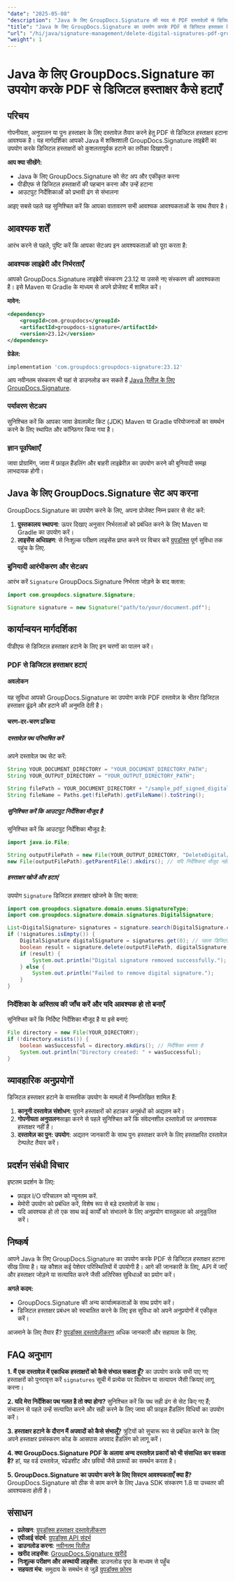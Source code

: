 ```yaml
---
"date": "2025-05-08"
"description": "Java के लिए GroupDocs.Signature की मदद से PDF दस्तावेज़ों से डिजिटल हस्ताक्षरों को कुशलतापूर्वक हटाने का तरीका जानें। गोपनीयता, अनुपालन और दस्तावेज़ की पुन&#58; प्रयोज्यता सुनिश्चित करने के लिए बिल्कुल सही।"
"title": "Java के लिए GroupDocs.Signature का उपयोग करके PDF से डिजिटल हस्ताक्षर कैसे हटाएँ"
"url": "/hi/java/signature-management/delete-digital-signatures-pdf-groupdocs-java/"
"weight": 1
---
```


# Java के लिए GroupDocs.Signature का उपयोग करके PDF से डिजिटल हस्ताक्षर कैसे हटाएँ

## परिचय

गोपनीयता, अनुपालन या पुनः हस्ताक्षर के लिए दस्तावेज़ तैयार करने हेतु PDF से डिजिटल हस्ताक्षर हटाना आवश्यक है। यह मार्गदर्शिका आपको Java में शक्तिशाली GroupDocs.Signature लाइब्रेरी का उपयोग करके डिजिटल हस्ताक्षरों को कुशलतापूर्वक हटाने का तरीका दिखाएगी।

**आप क्या सीखेंगे:**
- Java के लिए GroupDocs.Signature को सेट अप और एकीकृत करना
- पीडीएफ से डिजिटल हस्ताक्षरों की पहचान करना और उन्हें हटाना
- आउटपुट निर्देशिकाओं को प्रभावी ढंग से संभालना

आइए सबसे पहले यह सुनिश्चित करें कि आपका वातावरण सभी आवश्यक आवश्यकताओं के साथ तैयार है।

## आवश्यक शर्तें

आरंभ करने से पहले, पुष्टि करें कि आपका सेटअप इन आवश्यकताओं को पूरा करता है:

### आवश्यक लाइब्रेरी और निर्भरताएँ

आपको GroupDocs.Signature लाइब्रेरी संस्करण 23.12 या उससे नए संस्करण की आवश्यकता है। इसे Maven या Gradle के माध्यम से अपने प्रोजेक्ट में शामिल करें।

**मावेन:**
```xml
<dependency>
    <groupId>com.groupdocs</groupId>
    <artifactId>groupdocs-signature</artifactId>
    <version>23.12</version>
</dependency>
```

**ग्रेडेल:**
```gradle
implementation 'com.groupdocs:groupdocs-signature:23.12'
```

आप नवीनतम संस्करण भी यहां से डाउनलोड कर सकते हैं [Java रिलीज़ के लिए GroupDocs.Signature](https://releases.groupdocs.com/signature/java/).

### पर्यावरण सेटअप

सुनिश्चित करें कि आपका जावा डेवलपमेंट किट (JDK) Maven या Gradle परियोजनाओं का समर्थन करने के लिए स्थापित और कॉन्फ़िगर किया गया है।

### ज्ञान पूर्वापेक्षाएँ

जावा प्रोग्रामिंग, जावा में फ़ाइल हैंडलिंग और बाहरी लाइब्रेरीज़ का उपयोग करने की बुनियादी समझ लाभदायक होगी।

## Java के लिए GroupDocs.Signature सेट अप करना

GroupDocs.Signature का उपयोग करने के लिए, अपना प्रोजेक्ट निम्न प्रकार से सेट करें:

1. **पुस्तकालय स्थापना**: ऊपर दिखाए अनुसार निर्भरताओं को प्रबंधित करने के लिए Maven या Gradle का उपयोग करें।
2. **लाइसेंस अधिग्रहण**: से निःशुल्क परीक्षण लाइसेंस प्राप्त करने पर विचार करें [ग्रुपडॉक्स](https://releases.groupdocs.com/signature/java/) पूर्ण सुविधा तक पहुंच के लिए.

### बुनियादी आरंभीकरण और सेटअप

आरंभ करें `Signature` GroupDocs.Signature निर्भरता जोड़ने के बाद क्लास:

```java
import com.groupdocs.signature.Signature;

Signature signature = new Signature("path/to/your/document.pdf");
```

## कार्यान्वयन मार्गदर्शिका

पीडीएफ से डिजिटल हस्ताक्षर हटाने के लिए इन चरणों का पालन करें।

### PDF से डिजिटल हस्ताक्षर हटाएं

#### अवलोकन
यह सुविधा आपको GroupDocs.Signature का उपयोग करके PDF दस्तावेज़ के भीतर डिजिटल हस्ताक्षर ढूंढने और हटाने की अनुमति देती है।

#### चरण-दर-चरण प्रक्रिया

##### दस्तावेज़ पथ परिभाषित करें
अपने दस्तावेज़ पथ सेट करें:

```java
String YOUR_DOCUMENT_DIRECTORY = "YOUR_DOCUMENT_DIRECTORY_PATH";
String YOUR_OUTPUT_DIRECTORY = "YOUR_OUTPUT_DIRECTORY_PATH";

String filePath = YOUR_DOCUMENT_DIRECTORY + "/sample_pdf_signed_digital.pdf";
String fileName = Paths.get(filePath).getFileName().toString();
```

##### सुनिश्चित करें कि आउटपुट निर्देशिका मौजूद है
सुनिश्चित करें कि आउटपुट निर्देशिका मौजूद है:

```java
import java.io.File;

String outputFilePath = new File(YOUR_OUTPUT_DIRECTORY, "DeleteDigital/" + fileName).getPath();
new File(outputFilePath).getParentFile().mkdirs(); // यदि निर्देशिकाएं मौजूद नहीं हैं तो उन्हें बनाएं
```

##### हस्ताक्षर खोजें और हटाएं
उपयोग `Signature` डिजिटल हस्ताक्षर खोजने के लिए क्लास:

```java
import com.groupdocs.signature.domain.enums.SignatureType;
import com.groupdocs.signature.domain.signatures.DigitalSignature;

List<DigitalSignature> signatures = signature.search(DigitalSignature.class, SignatureType.Digital);
if (!signatures.isEmpty()) {
    DigitalSignature digitalSignature = signatures.get(0); // पहला डिजिटल हस्ताक्षर प्राप्त करें
    boolean result = signature.delete(outputFilePath, digitalSignature);
    if (result) {
        System.out.println("Digital signature removed successfully.");
    } else {
        System.out.println("Failed to remove digital signature.");
    }
}
```

### निर्देशिका के अस्तित्व की जाँच करें और यदि आवश्यक हो तो बनाएँ

सुनिश्चित करें कि निर्दिष्ट निर्देशिका मौजूद है या इसे बनाएं:

```java
File directory = new File(YOUR_DIRECTORY);
if (!directory.exists()) {
    boolean wasSuccessful = directory.mkdirs(); // निर्देशिका बनाता है
    System.out.println("Directory created: " + wasSuccessful);
}
```

## व्यावहारिक अनुप्रयोगों

डिजिटल हस्ताक्षर हटाने के वास्तविक उपयोग के मामलों में निम्नलिखित शामिल हैं:

1. **कानूनी दस्तावेज़ संशोधन**: पुराने हस्ताक्षरों को हटाकर अनुबंधों को अद्यतन करें।
2. **गोपनीयता अनुपालन**साझा करने से पहले सुनिश्चित करें कि संवेदनशील दस्तावेज़ों पर अनावश्यक हस्ताक्षर नहीं हैं।
3. **दस्तावेज़ का पुन: उपयोग**: अद्यतन जानकारी के साथ पुनः हस्ताक्षर करने के लिए हस्ताक्षरित दस्तावेज़ टेम्पलेट तैयार करें।

## प्रदर्शन संबंधी विचार

इष्टतम प्रदर्शन के लिए:
- फ़ाइल I/O परिचालन को न्यूनतम करें.
- मेमोरी उपयोग को प्रबंधित करें, विशेष रूप से बड़े दस्तावेज़ों के साथ।
- यदि आवश्यक हो तो एक साथ कई कार्यों को संभालने के लिए अनुप्रयोग वास्तुकला को अनुकूलित करें।

## निष्कर्ष

आपने Java के लिए GroupDocs.Signature का उपयोग करके PDF से डिजिटल हस्ताक्षर हटाना सीख लिया है। यह कौशल कई पेशेवर परिस्थितियों में उपयोगी है। आगे की जानकारी के लिए, API में जाएँ और हस्ताक्षर जोड़ने या सत्यापित करने जैसी अतिरिक्त सुविधाओं का प्रयोग करें।

**अगले कदम:**
- GroupDocs.Signature की अन्य कार्यात्मकताओं के साथ प्रयोग करें।
- डिजिटल हस्ताक्षर प्रबंधन को स्वचालित करने के लिए इस सुविधा को अपने अनुप्रयोगों में एकीकृत करें।

आजमाने के लिए तैयार हैं? [ग्रुपडॉक्स दस्तावेज़ीकरण](https://docs.groupdocs.com/signature/java/) अधिक जानकारी और सहायता के लिए.

## FAQ अनुभाग

**1. मैं एक दस्तावेज़ में एकाधिक हस्ताक्षरों को कैसे संभाल सकता हूँ?**
का उपयोग करके सभी पाए गए हस्ताक्षरों को पुनरावृत्त करें `signatures` सूची में प्रत्येक पर विलोपन या सत्यापन जैसी क्रियाएं लागू करना।

**2. यदि मेरा निर्देशिका पथ गलत है तो क्या होगा?**
सुनिश्चित करें कि पथ सही ढंग से सेट किए गए हैं; संचालन से पहले उन्हें सत्यापित करने और सही करने के लिए जावा की फ़ाइल हैंडलिंग विधियों का उपयोग करें।

**3. हस्ताक्षर हटाने के दौरान मैं अपवादों को कैसे संभालूँ?**
त्रुटियों को सुचारू रूप से प्रबंधित करने के लिए अपने हस्ताक्षर प्रसंस्करण कोड के आसपास अपवाद हैंडलिंग को लागू करें।

**4. क्या GroupDocs.Signature PDF के अलावा अन्य दस्तावेज़ प्रकारों को भी संसाधित कर सकता है?**
हां, यह वर्ड दस्तावेज़, स्प्रेडशीट और छवियों जैसे प्रारूपों का समर्थन करता है।

**5. GroupDocs.Signature का उपयोग करने के लिए सिस्टम आवश्यकताएँ क्या हैं?**
GroupDocs.Signature को ठीक से काम करने के लिए Java SDK संस्करण 1.8 या उच्चतर की आवश्यकता होती है।

## संसाधन
- **प्रलेखन**: [ग्रुपडॉक्स हस्ताक्षर दस्तावेज़ीकरण](https://docs.groupdocs.com/signature/java/)
- **एपीआई संदर्भ**: [ग्रुपडॉक्स API संदर्भ](https://reference.groupdocs.com/signature/java/)
- **डाउनलोड करना**: [नवीनतम रिलीज़](https://releases.groupdocs.com/signature/java/)
- **खरीद लाइसेंस**: [GroupDocs.Signature खरीदें](https://purchase.groupdocs.com/buy)
- **निःशुल्क परीक्षण और अस्थायी लाइसेंस**: डाउनलोड पृष्ठ के माध्यम से पहुँच
- **सहयता मंच**: समुदाय के समर्थन से जुड़ें [ग्रुपडॉक्स फ़ोरम](https://forum.groupdocs.com/c/signature/)